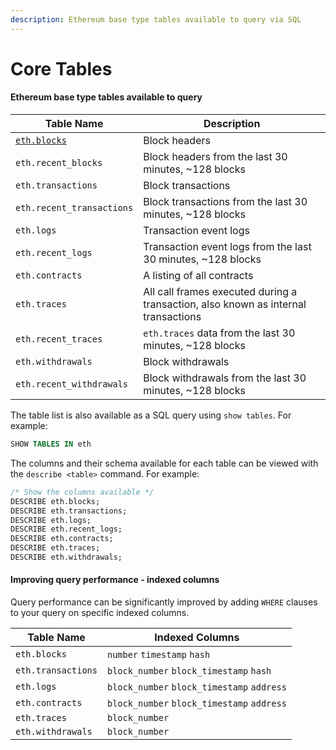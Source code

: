```yaml
---
description: Ethereum base type tables available to query via SQL
---
```


# Core Tables

#### Ethereum base type tables available to query

| Table Name                    | Description                                                                        |
| ----------------------------- | ---------------------------------------------------------------------------------- |
| [`eth.blocks`](eth.blocks.md) | Block headers                                                                      |
| `eth.recent_blocks`           | Block headers from the last 30 minutes, \~128 blocks                               |
| `eth.transactions`            | Block transactions                                                                 |
| `eth.recent_transactions`     | Block transactions from the last 30 minutes, \~128 blocks                          |
| `eth.logs`                    | Transaction event logs                                                             |
| `eth.recent_logs`             | Transaction event logs from the last 30 minutes, \~128 blocks                      |
| `eth.contracts`               | A listing of all contracts                                                         |
| `eth.traces`                  | All call frames executed during a transaction, also known as internal transactions |
| `eth.recent_traces`           | `eth.traces` data from the last 30 minutes, \~128 blocks                           |
| `eth.withdrawals`             | Block withdrawals                                                                  |
| `eth.recent_withdrawals`      | Block withdrawals from the last 30 minutes, \~128 blocks                           |

The table list is also available as a SQL query using `show tables`. For example:

```sql
SHOW TABLES IN eth
```

The columns and their schema available for each table can be viewed with the `describe <table>` command. For example:

```sql
/* Show the columns available */
DESCRIBE eth.blocks;
DESCRIBE eth.transactions;
DESCRIBE eth.logs;
DESCRIBE eth.recent_logs;
DESCRIBE eth.contracts;
DESCRIBE eth.traces;
DESCRIBE eth.withdrawals;
```

#### Improving query performance - indexed columns

Query performance can be significantly improved by adding `WHERE` clauses to your query on specific indexed columns.

| Table Name         | Indexed Columns                            |
| ------------------ | ------------------------------------------ |
| `eth.blocks`       | `number` `timestamp` `hash`                |
| `eth.transactions` | `block_number` `block_timestamp` `hash`    |
| `eth.logs`         | `block_number` `block_timestamp` `address` |
| `eth.contracts`    | `block_number` `block_timestamp` `address` |
| `eth.traces`       | `block_number`                             |
| `eth.withdrawals`  | `block_number`                             |
